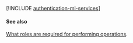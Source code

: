 [!INCLUDE [authentication-ml-services](../../_includes/authentication-ml-services.md)]

#### See also

[What roles are required for performing operations](../security/index.md).

